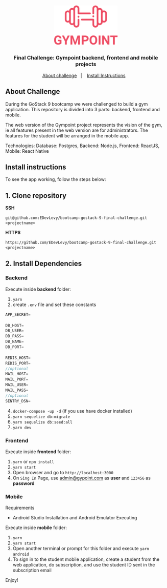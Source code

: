 <h1 align="center">
  <img alt="Gympoint" title="Gympoint" src=".github/logo.png" width="200px" />
</h1>

<h3 align="center">
  Final Challenge: Gympoint backend, frontend and mobile projects
</h3>

<p align="center">
  <a href="#about-challenge">About challenge</a>&nbsp;&nbsp;&nbsp;|&nbsp;&nbsp;&nbsp;
  <a href="#install-instructions">Install Instructions</a>&nbsp;&nbsp;&nbsp;
</p>

## **About Challenge**

During the GoStack 9 bootcamp we were challenged to build a gym application. This repository is divided into 3 parts: backend, frontend and mobile.

The web version of the Gympoint project represents the vision of the gym, ie all features present in the web version are for administrators. The features for the student will be arranged in the mobile app.

Technologies: Database: Postgres, Backend: Node.js, Frontend: ReactJS, Mobile: React Native

## **Install instructions**

To see the app working, follow the steps below:

## 1. Clone repository

**SSH**
```git
git@github.com:EDevLevy/bootcamp-gostack-9-final-challenge.git <projectname>
```
**HTTPS**
```git
https://github.com/EDevLevy/bootcamp-gostack-9-final-challenge.git <projectname>
```
## 2. Install Dependencies

### Backend

Execute inside **backend** folder:


1. `yarn`
2. create `.env` file and set these constants
```js
APP_SECRET=

DB_HOST=
DB_USER=
DB_PASS=
DB_NAME=
DB_PORT=

REDIS_HOST=
REDIS_PORT=
//optional
MAIL_HOST=
MAIL_PORT=
MAIL_USER=
MAIL_PASS=
//optional
SENTRY_DSN=
```
4. `docker-compose -up -d` (if you use have docker installed)
5. `yarn sequelize db:migrate`
6. `yarn sequelize db:seed:all`
7. `yarn dev`

### Frontend

Execute inside **frontend** folder:

1. `yarn` or `npm install`
2. `yarn start`
3. Open browser and go to `http://localhost:3000`
4. On `Sing In` Page, use admin@gypoint.com as **user** and `123456` as **password**

>

### Mobile

Requirements
 - Android Studio Installation and Android Emulator Executing

Execute inside **mobile** folder:

1. `yarn`
2. `yarn start`
3. Open another terminal or prompt for this folder and execute `yarn android`
4. To sign in to the student mobile application, create a student from the web application, do subscription, and use the student ID sent in the subscription email


Enjoy!